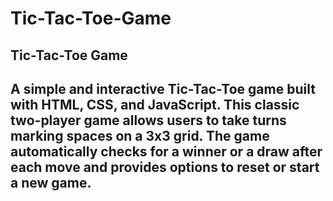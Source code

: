 # Tic-Tac-Toe-Game

## Tic-Tac-Toe Game
## A simple and interactive Tic-Tac-Toe game built with HTML, CSS, and JavaScript. This classic two-player game allows users to take turns marking spaces on a 3x3 grid. The game automatically checks for a winner or a draw after each move and provides options to reset or start a new game.
